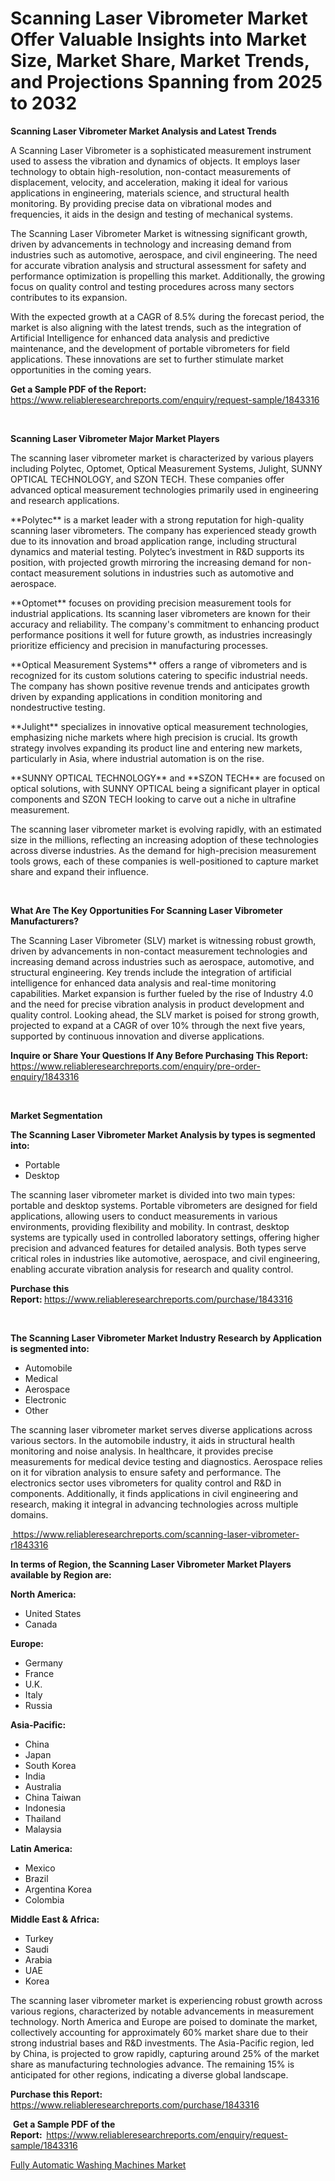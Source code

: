 <p><h1>Scanning Laser Vibrometer Market Offer Valuable Insights into Market Size, Market Share, Market Trends, and Projections Spanning from 2025 to 2032</h1></p><p><strong>Scanning Laser Vibrometer Market Analysis and Latest Trends</strong></p>
<p><p>A Scanning Laser Vibrometer is a sophisticated measurement instrument used to assess the vibration and dynamics of objects. It employs laser technology to obtain high-resolution, non-contact measurements of displacement, velocity, and acceleration, making it ideal for various applications in engineering, materials science, and structural health monitoring. By providing precise data on vibrational modes and frequencies, it aids in the design and testing of mechanical systems.</p><p>The Scanning Laser Vibrometer Market is witnessing significant growth, driven by advancements in technology and increasing demand from industries such as automotive, aerospace, and civil engineering. The need for accurate vibration analysis and structural assessment for safety and performance optimization is propelling this market. Additionally, the growing focus on quality control and testing procedures across many sectors contributes to its expansion. </p><p>With the expected growth at a CAGR of 8.5% during the forecast period, the market is also aligning with the latest trends, such as the integration of Artificial Intelligence for enhanced data analysis and predictive maintenance, and the development of portable vibrometers for field applications. These innovations are set to further stimulate market opportunities in the coming years.</p></p>
<p><strong>Get a Sample PDF of the Report:&nbsp;</strong> <a href="https://www.reliableresearchreports.com/enquiry/request-sample/1843316?utm_campaign=2298&utm_medium=2&utm_source=Github&utm_content=ia&utm_term=11042025&utm_id=scanning-laser-vibrometer">https://www.reliableresearchreports.com/enquiry/request-sample/1843316</a></p>
<p>&nbsp;</p>
<p><strong>Scanning Laser Vibrometer Major Market Players</strong></p>
<p><p>The scanning laser vibrometer market is characterized by various players including Polytec, Optomet, Optical Measurement Systems, Julight, SUNNY OPTICAL TECHNOLOGY, and SZON TECH. These companies offer advanced optical measurement technologies primarily used in engineering and research applications.</p><p>**Polytec** is a market leader with a strong reputation for high-quality scanning laser vibrometers. The company has experienced steady growth due to its innovation and broad application range, including structural dynamics and material testing. Polytec’s investment in R&D supports its position, with projected growth mirroring the increasing demand for non-contact measurement solutions in industries such as automotive and aerospace.</p><p>**Optomet** focuses on providing precision measurement tools for industrial applications. Its scanning laser vibrometers are known for their accuracy and reliability. The company's commitment to enhancing product performance positions it well for future growth, as industries increasingly prioritize efficiency and precision in manufacturing processes.</p><p>**Optical Measurement Systems** offers a range of vibrometers and is recognized for its custom solutions catering to specific industrial needs. The company has shown positive revenue trends and anticipates growth driven by expanding applications in condition monitoring and nondestructive testing.</p><p>**Julight** specializes in innovative optical measurement technologies, emphasizing niche markets where high precision is crucial. Its growth strategy involves expanding its product line and entering new markets, particularly in Asia, where industrial automation is on the rise.</p><p>**SUNNY OPTICAL TECHNOLOGY** and **SZON TECH** are focused on optical solutions, with SUNNY OPTICAL being a significant player in optical components and SZON TECH looking to carve out a niche in ultrafine measurement.</p><p>The scanning laser vibrometer market is evolving rapidly, with an estimated size in the millions, reflecting an increasing adoption of these technologies across diverse industries. As the demand for high-precision measurement tools grows, each of these companies is well-positioned to capture market share and expand their influence.</p></p>
<p>&nbsp;</p>
<p><strong>What Are The Key Opportunities For Scanning Laser Vibrometer Manufacturers?</strong></p>
<p><p>The Scanning Laser Vibrometer (SLV) market is witnessing robust growth, driven by advancements in non-contact measurement technologies and increasing demand across industries such as aerospace, automotive, and structural engineering. Key trends include the integration of artificial intelligence for enhanced data analysis and real-time monitoring capabilities. Market expansion is further fueled by the rise of Industry 4.0 and the need for precise vibration analysis in product development and quality control. Looking ahead, the SLV market is poised for strong growth, projected to expand at a CAGR of over 10% through the next five years, supported by continuous innovation and diverse applications.</p></p>
<p><strong>Inquire or Share Your Questions If Any Before Purchasing This Report:</strong> <a href="https://www.reliableresearchreports.com/enquiry/pre-order-enquiry/1843316?utm_campaign=2298&utm_medium=2&utm_source=Github&utm_content=ia&utm_term=11042025&utm_id=scanning-laser-vibrometer">https://www.reliableresearchreports.com/enquiry/pre-order-enquiry/1843316</a></p>
<p>&nbsp;</p>
<p><strong>Market Segmentation</strong></p>
<p><strong>The Scanning Laser Vibrometer Market Analysis by types is segmented into:</strong></p>
<p><ul><li>Portable</li><li>Desktop</li></ul></p>
<p><p>The scanning laser vibrometer market is divided into two main types: portable and desktop systems. Portable vibrometers are designed for field applications, allowing users to conduct measurements in various environments, providing flexibility and mobility. In contrast, desktop systems are typically used in controlled laboratory settings, offering higher precision and advanced features for detailed analysis. Both types serve critical roles in industries like automotive, aerospace, and civil engineering, enabling accurate vibration analysis for research and quality control.</p></p>
<p><strong>Purchase this Report:&nbsp;</strong><a href="https://www.reliableresearchreports.com/purchase/1843316?utm_campaign=2298&utm_medium=2&utm_source=Github&utm_content=ia&utm_term=11042025&utm_id=scanning-laser-vibrometer">https://www.reliableresearchreports.com/purchase/1843316</a></p>
<p>&nbsp;</p>
<p><strong>The Scanning Laser Vibrometer Market Industry Research by Application is segmented into:</strong></p>
<p><ul><li>Automobile</li><li>Medical</li><li>Aerospace</li><li>Electronic</li><li>Other</li></ul></p>
<p><p>The scanning laser vibrometer market serves diverse applications across various sectors. In the automobile industry, it aids in structural health monitoring and noise analysis. In healthcare, it provides precise measurements for medical device testing and diagnostics. Aerospace relies on it for vibration analysis to ensure safety and performance. The electronics sector uses vibrometers for quality control and R&D in components. Additionally, it finds applications in civil engineering and research, making it integral in advancing technologies across multiple domains.</p></p>
<p><a href="https://www.reliableresearchreports.com/scanning-laser-vibrometer-r1843316?utm_campaign=2298&utm_medium=2&utm_source=Github&utm_content=ia&utm_term=11042025&utm_id=scanning-laser-vibrometer">&nbsp;https://www.reliableresearchreports.com/scanning-laser-vibrometer-r1843316</a></p>
<p><strong>In terms of Region, the Scanning Laser Vibrometer Market Players available by Region are:</strong></p>
<p>
    <p> <strong> North America: </strong>
        <ul>
            <li>United States</li>
            <li>Canada</li>
        </ul>
        </p> 
    <p> <strong> Europe: </strong>
        <ul>
            <li>Germany</li>
            <li>France</li>
            <li>U.K.</li>
            <li>Italy</li>
            <li>Russia</li>
        </ul>
        </p> 
    <p> <strong> Asia-Pacific: </strong>
        <ul>
            <li>China</li>
            <li>Japan</li>
            <li>South Korea</li>
            <li>India</li>
            <li>Australia</li>
            <li>China Taiwan</li>
            <li>Indonesia</li>
            <li>Thailand</li>
            <li>Malaysia</li>
        </ul>
        </p> 
    <p> <strong> Latin America: </strong>
        <ul>
            <li>Mexico</li>
            <li>Brazil</li>
            <li>Argentina Korea</li>
            <li>Colombia</li>
        </ul>
        </p> 
    <p> <strong> Middle East & Africa: </strong>
        <ul>
            <li>Turkey</li>
            <li>Saudi</li>
            <li>Arabia</li>
            <li>UAE</li>
            <li>Korea</li>
        </ul>
    </p>
    </p>
<p><p>The scanning laser vibrometer market is experiencing robust growth across various regions, characterized by notable advancements in measurement technology. North America and Europe are poised to dominate the market, collectively accounting for approximately 60% market share due to their strong industrial bases and R&D investments. The Asia-Pacific region, led by China, is projected to grow rapidly, capturing around 25% of the market share as manufacturing technologies advance. The remaining 15% is anticipated for other regions, indicating a diverse global landscape.</p></p>
<p><strong>Purchase this Report: </strong><a href="https://www.reliableresearchreports.com/purchase/1843316?utm_campaign=2298&utm_medium=2&utm_source=Github&utm_content=ia&utm_term=11042025&utm_id=scanning-laser-vibrometer">https://www.reliableresearchreports.com/purchase/1843316</a></p>
<p>&nbsp;<strong>Get a Sample PDF of the Report:&nbsp;&nbsp;</strong><a href="https://www.reliableresearchreports.com/enquiry/request-sample/1843316?utm_campaign=2298&utm_medium=2&utm_source=Github&utm_content=ia&utm_term=11042025&utm_id=scanning-laser-vibrometer">https://www.reliableresearchreports.com/enquiry/request-sample/1843316</a></p>
<p><strong></strong></p>
<p><p><a href="https://github.com/ryantindyaiz/Market-Research-Report-List-1/blob/main/fully-automatic-washing-machines-market.md?utm_campaign=2298&utm_medium=2&utm_source=Github&utm_content=ia&utm_term=11042025&utm_id=scanning-laser-vibrometer">Fully Automatic Washing Machines Market</a></p></p>